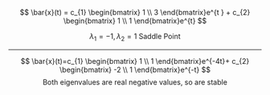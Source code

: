 $$
\bar{x}(t) = c_{1} \begin{bmatrix}
1 \\
3 
\end{bmatrix}e^{t } + c_{2} \begin{bmatrix}
1 \\
1
\end{bmatrix}e^{t}
$$


$$
\lambda_{1}=-1, \lambda_{2}=1 \text{      Saddle Point}
$$

----

$$
\bar{x}(t)=c_{1} \begin{bmatrix}
1 \\
1
\end{bmatrix}e^{-4t}+ c_{2} \begin{bmatrix}
-2 \\
1
\end{bmatrix}e^{-t}
$$
$$
\text{Both eigenvalues are real negative values, so are stable}
$$
